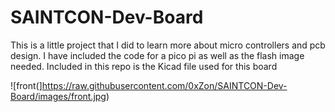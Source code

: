 # SAINTCON-Dev-Board

This is a little project that I did to learn more about micro controllers and pcb design. I have included the code for a pico pi as well as the flash image needed. Included in this repo is the Kicad file used for this board

![front(]https://raw.githubusercontent.com/0xZon/SAINTCON-Dev-Board/images/front.jpg)

